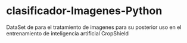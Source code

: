 # clasificador-Imagenes-Python

DataSet de para el tratamiento de imagenes para su posterior uso en el entrenamiento de inteligencia artificial CropShield
